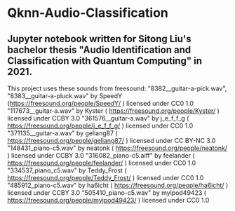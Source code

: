 # Qknn-Audio-Classification
Jupyter notebook written for Sitong Liu's bachelor thesis "Audio Identification and Classification with Quantum Computing" in 2021.
-----------------
This project uses these sounds from freesound:
"8382__guitar-a-pick.wav", "8383__guitar-a-pluck.wav" by SpeedY (https://freesound.org/people/SpeedY/ ) licensed under CC0 1.0
"117673__guitar-a.wav" by Kyster ( https://freesound.org/people/Kyster/ ) licensed under CCBY 3.0
"361576__guitar-a.wav" by j_e_f_f_g ( https://freesound.org/people/j_e_f_f_g/ ) licensed under CC0 1.0
"371135__guitar-a.wav" by geliang87 ( https://freesound.org/people/geliang87/ ) licensed under CC BY-NC 3.0
"148431_piano-c5.wav" by neatonk ( https://freesound.org/people/neatonk/ ) licensed under CCBY 3.0
"316082_piano-c5.aiff" by feelander ( https://freesound.org/people/feelander/ ) licensed under CC0 1.0
"334537_piano_c5.wav" by Teddy_Frost ( https://freesound.org/people/Teddy_Frost/ ) licensed under CC0 1.0
"485912_piano-c5.wav" by ha6icht ( https://freesound.org/people/ha6icht/ ) licensed under CCBY 3.0
"505410_piano-c5.wav" by myipod49423 ( https://freesound.org/people/myipod49423/ ) licensed under CC0 1.0
